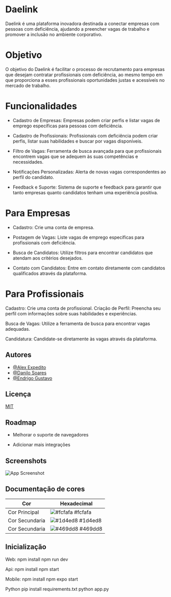 
# Daelink


Daelink é uma plataforma inovadora destinada a conectar empresas com pessoas com deficiência, ajudando a preencher vagas de trabalho e promover a inclusão no ambiente corporativo.

# Objetivo

O objetivo do Daelink é facilitar o processo de recrutamento para empresas que desejam contratar profissionais com deficiência, ao mesmo tempo em que proporciona a esses profissionais oportunidades justas e acessíveis no mercado de trabalho.


# Funcionalidades

- Cadastro de Empresas:  Empresas podem criar perfis e listar vagas de emprego específicas para pessoas com deficiência.

- Cadastro de Profissionais: Profissionais com deficiência podem criar perfis, listar suas habilidades e buscar por vagas disponíveis.

- Filtro de Vagas: Ferramenta de busca avançada para que profissionais encontrem vagas que se adequem às suas competências e necessidades.

- Notificações Personalizadas: Alerta de novas vagas correspondentes ao perfil do candidato.

- Feedback e Suporte: Sistema de suporte e feedback para garantir que tanto empresas quanto candidatos tenham uma experiência positiva.


# Para Empresas

- Cadastro: Crie uma conta de empresa.

- Postagem de Vagas: Liste vagas de emprego específicas para profissionais com deficiência.

- Busca de Candidatos: Utilize filtros para encontrar candidatos que atendam aos critérios desejados.

- Contato com Candidatos: Entre em contato diretamente com candidatos qualificados através da plataforma.

# Para Profissionais

Cadastro: Crie uma conta de profissional.
Criação de Perfil: Preencha seu perfil com informações sobre suas habilidades e experiências.

Busca de Vagas: Utilize a ferramenta de busca para encontrar vagas adequadas.

Candidatura: Candidate-se diretamente às vagas através da plataforma.

## Autores

- [@Alex Expedito](https://github.com/SonExpedito)
- [@Danilo Soares](https://www.github.com/Endrigogustavo)
- [@Endrigo Gustavo](https://www.github.com/Endrigogustavo)


## Licença

[MIT](https://choosealicense.com/licenses/mit/)


## Roadmap

- Melhorar o suporte de navegadores

- Adicionar mais integrações


## Screenshots

![App Screenshot](https://i.postimg.cc/4dYvbVmy/Captura-de-tela-2024-10-26-205410.png)

## Documentação de cores

| Cor               | Hexadecimal                                                |
| ----------------- | ---------------------------------------------------------------- |
| Cor Principal       | ![#fcfafa](https://via.placeholder.com/10/0a192f?text=+) #fcfafa |
| Cor Secundaria       | ![#1d4ed8](https://via.placeholder.com/10/f8f8f8?text=+) #1d4ed8 |
| Cor Secundaria       | ![#469dd8](https://via.placeholder.com/10/00b48a?text=+) #469dd8 |


## Inicialização

Web:
npm install
npm run dev

Api:
npm install
npm start

Mobile:
npm install
npm expo start

Python
pip install requirements.txt
python app.py


